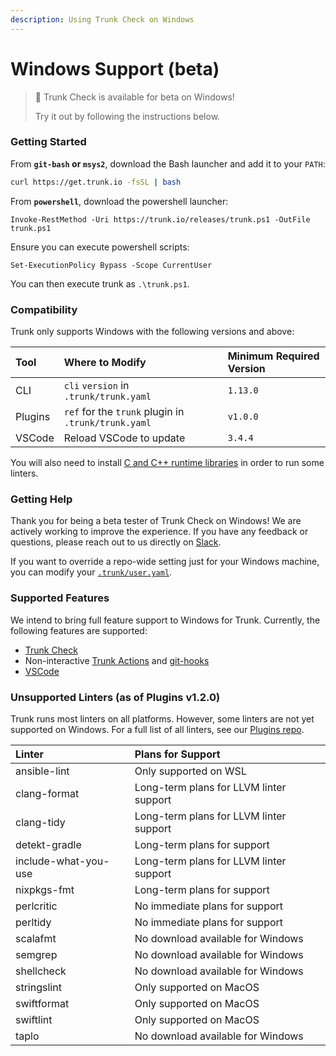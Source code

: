 ```yaml
---
description: Using Trunk Check on Windows
---
```


# Windows Support (beta)

> 📘 Trunk Check is available for beta on Windows!
>
> Try it out by following the instructions below.

### Getting Started

From **`git-bash` or `msys2`**, download the Bash launcher and add it to your `PATH`:

```bash
curl https://get.trunk.io -fsSL | bash
```

From **`powershell`**, download the powershell launcher:

```Text
Invoke-RestMethod -Uri https://trunk.io/releases/trunk.ps1 -OutFile trunk.ps1
```

Ensure you can execute powershell scripts:

```Text
Set-ExecutionPolicy Bypass -Scope CurrentUser
```

You can then execute trunk as `.\trunk.ps1`.

### Compatibility

Trunk only supports Windows with the following versions and above:

| Tool    | Where to Modify                                     | Minimum Required Version |
| :------ | :-------------------------------------------------- | :----------------------- |
| CLI     | `cli` `version` in `.trunk/trunk.yaml`              | `1.13.0`                 |
| Plugins | `ref` for the `trunk` plugin in `.trunk/trunk.yaml` | `v1.0.0`                 |
| VSCode  | Reload VSCode to update                             | `3.4.4`                  |

You will also need to install [C and C++ runtime libraries](https://aka.ms/vs/17/release/vc_redist.x64.exe) in order to run some linters.

### Getting Help

Thank you for being a beta tester of Trunk Check on Windows! We are actively working to improve the experience. If you have any feedback or questions, please reach out to us directly on [Slack](https://slack.trunk.io/).

If you want to override a repo-wide setting just for your Windows machine, you can modify your [`.trunk/user.yaml`](../../reference/user-yaml.md).

### Supported Features

We intend to bring full feature support to Windows for Trunk. Currently, the following features are supported:

- [Trunk Check](../../check.md)
- Non-interactive [Trunk Actions](../actions/readme.md) and [git-hooks](../actions/git-hooks.md)
- [VSCode](../../ide-integration/vs-code.md)

### Unsupported Linters (as of Plugins v1.2.0)

Trunk runs most linters on all platforms. However, some linters are not yet supported on Windows. For a full list of all linters, see our [Plugins repo](https://github.com/trunk-io/plugins).

| Linter               | Plans for Support                       |
| :------------------- | :-------------------------------------- |
| ansible-lint         | Only supported on WSL                   |
| clang-format         | Long-term plans for LLVM linter support |
| clang-tidy           | Long-term plans for LLVM linter support |
| detekt-gradle        | Long-term plans for support             |
| include-what-you-use | Long-term plans for LLVM linter support |
| nixpkgs-fmt          | Long-term plans for support             |
| perlcritic           | No immediate plans for support          |
| perltidy             | No immediate plans for support          |
| scalafmt             | No download available for Windows       |
| semgrep              | No download available for Windows       |
| shellcheck           | No download available for Windows       |
| stringslint          | Only supported on MacOS                 |
| swiftformat          | Only supported on MacOS                 |
| swiftlint            | Only supported on MacOS                 |
| taplo                | No download available for Windows       |
